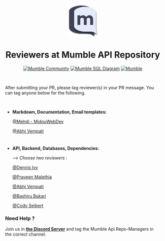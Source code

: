 #

<div align="center">
<img src="./static/images/dark-logo.1c6c40e2.png" width="20%">
<h1>Reviewers at Mumble API Repository</h1>

<a href="https://discord.gg/9Du4KUY3dE">![Mumble Community](https://img.shields.io/discord/825371211399692308?label=Mumble%20Community&style=for-the-badge&logo=Discord)</a>
<a href="https://drawsql.app/dennis-ivy/diagrams/mumble">![Mumble SQL Diagram](https://img.shields.io/badge/Mumble-Diagram-orange?style=for-the-badge)</a>
<a href="http://mumbleapi.herokuapp.com/">![Mumble](https://img.shields.io/badge/Mumble-API-9cf?style=for-the-badge)</a>

</div>

<br/>

After submitting your PR, please tag reviewer(s) in your PR message. You can tag anyone below for the following.

<br/>

- **Markdown, Documentation, Email templates:** 

   [@Mehdi - MidouWebDev](https://github.com/MidouWebDev)

  [@Abhi Vempati](https://github.com/abhivemp/)

#

- **API, Backend, Databases, Dependencies:**

  --> *Choose two reviewers :*

  [@Dennis Ivy](https://github.com/divanov11)

  [@Praveen Malethia](https://github.com/PraveenMalethia)

  [@Abhi Vempati](https://github.com/abhivemp)

  [@Bashiru Bukari](https://github.com/bashiru98)

  [@Cody Seibert](https://github.com/codyseibert)

### Need Help ?

Join us in **[the Discord Server](https://discord.gg/9Du4KUY3dE)** and tag the Mumble Api Repo-Managers in the correct channel.